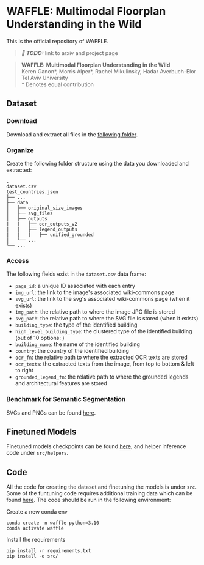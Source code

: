 # WAFFLE: Multimodal Floorplan Understanding in the Wild

This is the official repository of WAFFLE.
> **_📝 TODO:_** link to arxiv and project page

> **WAFFLE: Multimodal Floorplan Understanding in the Wild**<br>
> Keren Ganon*, Morris Alper*, Rachel Mikulinsky, Hadar Averbuch-Elor<br>
> Tel Aviv University<br>
>\* Denotes equal contribution


## Dataset


### Download
Download and extract all files in the [following folder](https://tauex-my.sharepoint.com/:f:/g/personal/hadarelor_tauex_tau_ac_il/EqMX9nRbJ9xFiK7dR_m07b8BldS2saoZ4-ockqncJb_Hrg?e=zGIuos).


### Organize
Create the following folder structure using the data you downloaded and extracted:
```
.
dataset.csv
test_countries.json
├── ...
├── data
│   ├── original_size_images
│   ├── svg_files
│   ├── outputs
|   |   ├── ocr_outputs_v2
|   |   ├── legend_outputs
|   |   |   ├── unified_grounded
│   └── ...
└── ...
```


### Access
The following fields exist in the `dataset.csv` data frame:
* `page_id`: a unique ID associated with each entry
* `img_url`: the link to the image's associated wiki-commons page
* `svg_url`: the link to the svg's associated wiki-commons page (when it exists)
* `img_path`: the relative path to where the image JPG file is stored
* `svg_path`: the relative path to where the SVG file is stored  (when it exists)
* `building_type`: the type of the identified building
* `high_level_building_type`: the clustered type of the identified building (out of 10 options: )
* `building_name`: the name of the identified building
* `country`: the country of the identified building
* `ocr_fn`: the relative path to where the extracted OCR texts are stored
* `ocr_texts`: the extracted texts from the image, from top to bottom & left to right
* `grounded_legend_fn`: the relative path to where the grounded legends and architectural features are stored

### Benchmark for Semantic Segmentation
SVGs and PNGs can be found [here](https://tauex-my.sharepoint.com/personal/hadarelor_tauex_tau_ac_il/_layouts/15/onedrive.aspx?id=%2Fpersonal%2Fhadarelor%5Ftauex%5Ftau%5Fac%5Fil%2FDocuments%2FWAFFLE%2Fdata%2Fbenchmark).
## Finetuned Models

Finetuned models checkpoints can be found [here](https://tauex-my.sharepoint.com/:f:/g/personal/hadarelor_tauex_tau_ac_il/Ekk92mOOP8RJgLcAVphW918B_RFwh7Z5a5eDQpyXZSanVQ?e=tgUo5k), and helper inference code under `src/helpers`.

## Code

All the code for creating the dataset and finetuning the models is under `src`. Some of the funtuning code requires additional training data which can be found [here](https://tauex-my.sharepoint.com/:f:/g/personal/hadarelor_tauex_tau_ac_il/Ej-L4PUWuf9Bpg4GNz2PffIByQfcVhiubBaO_WwLZ52QYw?e=2owToB). The code should be run in the following environment:

Create a new conda env
```
conda create -n waffle python=3.10
conda activate waffle
```
Install the requirements

```
pip install -r requirements.txt
pip install -e src/
```
